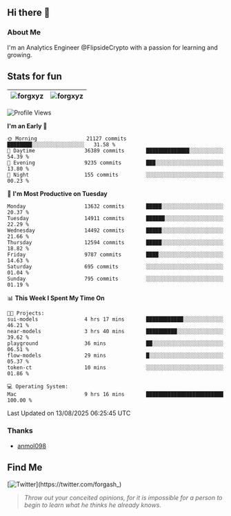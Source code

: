 ## Hi there 👋

### About Me

I'm an Analytics Engineer @FlipsideCrypto with a passion for learning and growing.
  
## Stats for fun

| <img align="center" src="https://github-readme-streak-stats.herokuapp.com/?user=forgxyz&theme=tokyonight" alt="forgxyz" /> | <img align="center" src="https://github-readme-stats.vercel.app/api?username=forgxyz&theme=tokyonight&show_icons=true" alt="forgxyz" /> |
| ------------- |------------- |


<!--START_SECTION:waka-->
![Profile Views](http://img.shields.io/badge/Profile%20Views-0-blue)

**I'm an Early 🐤** 

```text
🌞 Morning                21127 commits       ████████░░░░░░░░░░░░░░░░░   31.58 % 
🌆 Daytime                36389 commits       ██████████████░░░░░░░░░░░   54.39 % 
🌃 Evening                9235 commits        ███░░░░░░░░░░░░░░░░░░░░░░   13.80 % 
🌙 Night                  155 commits         ░░░░░░░░░░░░░░░░░░░░░░░░░   00.23 % 
```
📅 **I'm Most Productive on Tuesday** 

```text
Monday                   13632 commits       █████░░░░░░░░░░░░░░░░░░░░   20.37 % 
Tuesday                  14911 commits       ██████░░░░░░░░░░░░░░░░░░░   22.29 % 
Wednesday                14492 commits       █████░░░░░░░░░░░░░░░░░░░░   21.66 % 
Thursday                 12594 commits       █████░░░░░░░░░░░░░░░░░░░░   18.82 % 
Friday                   9787 commits        ████░░░░░░░░░░░░░░░░░░░░░   14.63 % 
Saturday                 695 commits         ░░░░░░░░░░░░░░░░░░░░░░░░░   01.04 % 
Sunday                   795 commits         ░░░░░░░░░░░░░░░░░░░░░░░░░   01.19 % 
```


📊 **This Week I Spent My Time On** 

```text
🐱‍💻 Projects: 
sui-models               4 hrs 17 mins       ████████████░░░░░░░░░░░░░   46.21 % 
near-models              3 hrs 40 mins       ██████████░░░░░░░░░░░░░░░   39.62 % 
playground               36 mins             ██░░░░░░░░░░░░░░░░░░░░░░░   06.51 % 
flow-models              29 mins             █░░░░░░░░░░░░░░░░░░░░░░░░   05.37 % 
token-ct                 10 mins             ░░░░░░░░░░░░░░░░░░░░░░░░░   01.86 % 

💻 Operating System: 
Mac                      9 hrs 16 mins       █████████████████████████   100.00 % 
```


 Last Updated on 13/08/2025 06:25:45 UTC
<!--END_SECTION:waka-->

### Thanks
 - [anmol098](https://github.com/anmol098/waka-readme-stats/)
  
## Find Me
[![Twitter](https://img.shields.io/twitter/url/https/twitter.com/forgash_.svg?style=social&label=Follow%20%40forgash_)](https://twitter.com/forgash_)


> *Throw out your conceited opinions, for it is impossible for a person to begin to learn what he thinks he already knows.* 
